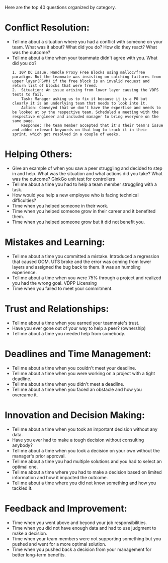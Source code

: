 Here are the top 40 questions organized by category.

# Conflict Resolution:
- Tell me about a situation where you had a conflict with someone on your team. What was it about? What did you do? How did they react? What was the outcome?
- Tell me about a time when your teammate didn't agree with you. What did you do?
  ```
  1. 10P DC Issue. Handle Proxy Free Blocks using malloc/free paradigm. But the teammate was insisting on catching failures from upper layer(FSVM) if the free block is an invalid request and return list of blocks that were freed.
  2.  Situation: An issue arising from lower layer causing the VDFS tests to fail.
      Task: Manager asking us to fix it because it is a P0 but clearly it is an underlying team that needs to look into it.
      Action: Conveyed that we don't have the expertise and needs to be looked at by the respective team. Scheduled a meeting with the respective engineer and included manager to bring everyone on the same page.
      Response: The team member accepted that it's their team's issue and added relevant keywords on that bug to track it in their sprint, which got resolved in a couple of weeks.
  ```

# Helping Others:
- Give an example of when you saw a peer struggling and decided to step in and help. What was the situation and what actions did you take? What was the outcome?
  GinkGo unit test for controllers
- Tell me about a time you had to help a team member struggling with a task.
- How would you help a new employee who is facing technical difficulties?
- Time when you helped someone in their work.
- Time when you helped someone grow in their career and it benefited them.
- Time when you helped someone grow but it did not benefit you.

# Mistakes and Learning:
- Tell me about a time you committed a mistake.
  Introduced a regression that caused OOM. UTS broke and the error was coming from lower layers and assigned the bug back to them. It was an humbling experience.
- Tell me about a time when you were 75% through a project and realized you had the wrong goal.
  VDPP Licensing
- Time when you failed to meet your commitment.

# Trust and Relationships:
- Tell me about a time when you earned your teammate's trust.
- Have you ever gone out of your way to help a peer? (ownership)
- Tell me about a time you needed help from somebody.

# Deadlines and Time Management:
- Tell me about a time when you couldn't meet your deadline.
- Tell me about a time when you were working on a project with a tight deadline.
- Tell me about a time when you didn't meet a deadline.
- Tell me about a time when you faced an obstacle and how you overcame it.

# Innovation and Decision Making:
- Tell me about a time when you took an important decision without any data.
- Have you ever had to make a tough decision without consulting anybody?
- Tell me about a time when you took a decision on your own without the manager's prior approval.
- Tell me about a time you had multiple solutions and you had to select an optimal one.
- Tell me about a time where you had to make a decision based on limited information and how it impacted the outcome.
- Tell me about a time where you did not know something and how you tackled it.

# Feedback and Improvement:
- Time when you went above and beyond your job responsibilities.
- Time when you did not have enough data and had to use judgment to make a decision.
- Time when your team members were not supporting something but you pushed and went for a more optimal solution.
- Time when you pushed back a decision from your management for better long-term benefits.
